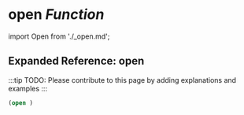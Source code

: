 # **open** *Function*

import Open from './_open.md';

<Open />

## Expanded Reference: open

:::tip
TODO: Please contribute to this page by adding explanations and examples
:::

```lisp
(open )
```

